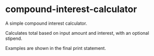 # compound-interest-calculator
A simple compound interest calculator.

Calculates total based on input amount and interest, with an optional stipend. 

Examples are shown in the final print statement. 
